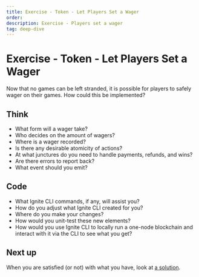 ```yaml
---
title: Exercise - Token - Let Players Set a Wager
order:
description: Exercise - Players set a wager
tag: deep-dive
---
```


# Exercise - Token - Let Players Set a Wager

Now that no games can be left stranded, it is possible for players to safely wager on their games. How could this be implemented?

## Think

* What form will a wager take?
* Who decides on the amount of wagers?
* Where is a wager recorded?
* Is there any desirable atomicity of actions?
* At what junctures do you need to handle payments, refunds, and wins?
* Are there errors to report back?
* What event should you emit?

## Code

* What Ignite CLI commands, if any, will assist you?
* How do you adjust what Ignite CLI created for you?
* Where do you make your changes?
* How would you unit-test these new elements?
* How would you use Ignite CLI to locally run a one-node blockchain and interact with it via the CLI to see what you get?

## Next up

When you are satisfied (or not) with what you have, look at [a solution](../4-my-own-chain/game-wager.md).
